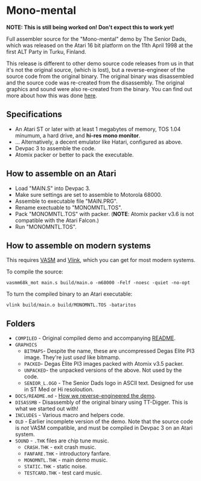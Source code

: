 # Mono-mental

**NOTE: This is still being worked on! Don't expect this to work yet!**

Full assembler source for the "Mono-mental" demo by The Senior Dads, which was released on the Atari 16 bit platform on the 11th April 1998 at the first ALT Party in Turku, Finland.

This release is different to other demo source code releases from us in that it's not the original source, (which is lost), but a reverse-engineer of the source code from the original binary. The original binary was disassembled and the source code was re-created from the disassembly. The original graphics and sound were also re-created from the binary. You can find out more about how this was done [here](https://github.com/theseniordads/monomental/blob/main/DOCS/README.md).

## Specifications

* An Atari ST or later with at least 1 megabytes of memory, TOS 1.04 minumum, a hard drive, and **hi-res mono monitor**.
* ... Alternatively, a decent emulator like Hatari, configured as above.
* Devpac 3 to assemble the code.
* Atomix packer or better to pack the executable.

## How to assemble on an Atari

* Load "MAIN.S" into Devpac 3.
* Make sure settings are set to assemble to Motorola 68000.
* Assemble to executable file "MAIN.PRG".
* Rename exectuable to "MONOMNTL.TOS".
* Pack "MONOMNTL.TOS" with packer. (**NOTE**: Atomix packer v3.6 is not compatible with the Atari Falcon.)
* Run "MONOMNTL.TOS".

## How to assemble on modern systems

This requires [VASM](http://sun.hasenbraten.de/vasm/https:/) and [Vlink](http://www.compilers.de/vlink.html), which you can get for most modern systems.

To compile the source:

`vasmm68k_mot main.s build/main.o -m68000 -Felf -noesc -quiet -no-opt`

To turn the compiled binary to an Atari executable:

`vlink build/main.o build/MONOMNTL.TOS -bataritos`

## Folders

* `COMPILED` - Original compiled demo and accompanying [README](https://github.com/theseniordads/stfloormat/blob/main/COMPILED/MONOMNTL.TXT).
* `GRAPHICS` 
  * `BITMAPS`- Despite the name, these are uncompressed Degas Elite PI3 image. They're just *used* like bitmamp.
  * `PACKED`- Degas Elite PI3 images packed with Atomix v3.5 packer.
  * `UNPACKED`- the unpacked versions of the above. Not used by the code.
  * `SENIOR_L.OGO` - The Senior Dads logo in ASCII text. Designed for use in ST Med or Hi resoloution.
* `DOCS/README.md` - [How we reverse-engineered the demo](https://github.com/theseniordads/monomental/blob/main/DOCS/README.md).
* `DISASSMB` - Disassembly of the original binary using TT-Digger. This is what we started out with!
* `INCLUDES` - Various macro and helpers code.
* `OLD` - Earlier incomplete version of the demo. Note that the source code is *not* VASM compatible, and must be compiled in Devpac 3 on an Atari system.
* `SOUND` - `.THK` files are chip tune music.
  * `CRASH.THK` - exit crash music.
  * `FANFARE.THK` - introductory fanfare.
  * `MONOMNTL.THK` - main demo music.
  * `STATIC.THK` - static noise.
  * `TESTCARD.THK` - test card music.
